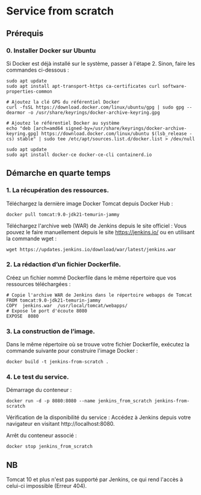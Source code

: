 # Service from scratch
##  Prérequis
### 0. Installer Docker sur Ubuntu 

Si Docker est déjà installé sur le système, passer à l'étape 2. Sinon, faire les commandes ci-dessous :
```
sudo apt update
sudo apt install apt-transport-https ca-certificates curl software-properties-common

# Ajoutez la clé GPG du référentiel Docker
curl -fsSL https://download.docker.com/linux/ubuntu/gpg | sudo gpg --dearmor -o /usr/share/keyrings/docker-archive-keyring.gpg

# Ajoutez le référentiel Docker au système
echo "deb [arch=amd64 signed-by=/usr/share/keyrings/docker-archive-keyring.gpg] https://download.docker.com/linux/ubuntu $(lsb_release -cs) stable" | sudo tee /etc/apt/sources.list.d/docker.list > /dev/null

sudo apt update
sudo apt install docker-ce docker-ce-cli containerd.io
```
## Démarche en quarte temps
### 1. La récupération des ressources.
Téléchargez la dernière image Docker Tomcat depuis Docker Hub :
```
docker pull tomcat:9.0-jdk21-temurin-jammy
```
Téléchargez l'archive web (WAR) de Jenkins depuis le site officiel :
Vous pouvez le faire manuellement depuis le site https://jenkins.io/ ou en utilisant la commande wget :
```
wget https://updates.jenkins.io/download/war/latest/jenkins.war
```

### 2. La rédaction d’un fichier Dockerfile.
Créez un fichier nommé Dockerfile dans le même répertoire que vos ressources téléchargées :
```
# Copie l'archive WAR de Jenkins dans le répertoire webapps de Tomcat
FROM tomcat:9.0-jdk21-temurin-jammy
COPY  jenkins.war  /usr/local/tomcat/webapps/
# Expose le port d'écoute 8080
EXPOSE  8080
```
### 3. La construction de l’image.
Dans le même répertoire où se trouve votre fichier Dockerfile, exécutez la commande suivante pour construire l'image Docker :
```
docker build -t jenkins-from-scratch .
```


### 4. Le test du service.
Démarrage du conteneur :
```
docker run -d -p 8080:8080 --name jenkins_from_scratch jenkins-from-scratch
```
Vérification de la disponibilité du service :
Accédez à Jenkins depuis votre navigateur en visitant http://localhost:8080.

Arrêt du conteneur associé :
```
docker stop jenkins_from_scratch
```

## NB
Tomcat 10 et plus n'est pas supporté par Jenkins, ce qui rend l'accès à celui-ci impossible (Erreur 404).